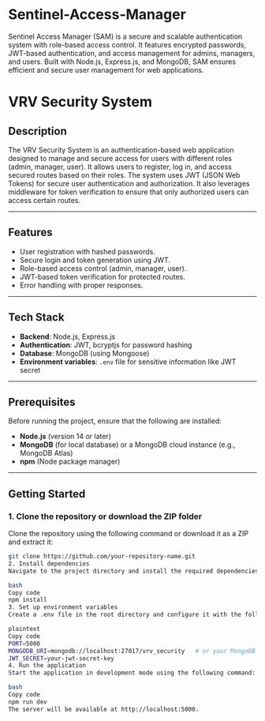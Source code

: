 # Sentinel-Access-Manager
Sentinel Access Manager (SAM) is a secure and scalable authentication system with role-based access control. It features encrypted passwords, JWT-based authentication, and access management for admins, managers, and users. Built with Node.js, Express.js, and MongoDB, SAM ensures efficient and secure user management for web applications.
# VRV Security System

## Description

The VRV Security System is an authentication-based web application designed to manage and secure access for users with different roles (admin, manager, user). It allows users to register, log in, and access secured routes based on their roles. The system uses JWT (JSON Web Tokens) for secure user authentication and authorization. It also leverages middleware for token verification to ensure that only authorized users can access certain routes.

---

## Features
- User registration with hashed passwords.
- Secure login and token generation using JWT.
- Role-based access control (admin, manager, user).
- JWT-based token verification for protected routes.
- Error handling with proper responses.

---

## Tech Stack
- **Backend**: Node.js, Express.js
- **Authentication**: JWT, bcryptjs for password hashing
- **Database**: MongoDB (using Mongoose)
- **Environment variables**: `.env` file for sensitive information like JWT secret

---

## Prerequisites

Before running the project, ensure that the following are installed:

- **Node.js** (version 14 or later)
- **MongoDB** (for local database) or a MongoDB cloud instance (e.g., MongoDB Atlas)
- **npm** (Node package manager)

---

## Getting Started

### 1. Clone the repository or download the ZIP folder
Clone the repository using the following command or download it as a ZIP and extract it:

```bash
git clone https://github.com/your-repository-name.git
2. Install dependencies
Navigate to the project directory and install the required dependencies using npm:

bash
Copy code
npm install
3. Set up environment variables
Create a .env file in the root directory and configure it with the following variables:

plaintext
Copy code
PORT=5000
MONGODB_URI=mongodb://localhost:27017/vrv_security   # or your MongoDB cloud URI
JWT_SECRET=your-jwt-secret-key
4. Run the application
Start the application in development mode using the following command:

bash
Copy code
npm run dev
The server will be available at http://localhost:5000.
